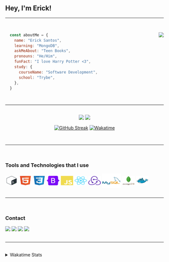 ## Hey, I'm Erick!

---
</br>
<div align="center">
  <img height="200px" align="right" style="margin-left:30px;" src="https://media.tumblr.com/tumblr_m4vjobYRbG1qj3ir1.gif" />
  <div align="left" style="display: inline_block" markdown="1">
    
```js
  const aboutMe = {
    name: "Erick Santos",
    learning: "MongoDB",
    askMeAbout: "Teen Books",
    pronouns: "He/Him",
    funFact: "I love Harry Potter <3",
    study: {
      courseName: "Software Development",
      school: "Trybe",
    },
  }
```
    
  </div>
</div>
</br>

---

</br>
<div align="center">
  <img height="180em" src="https://github-readme-stats.vercel.app/api?username=erick-ol&show_icons=true&theme=dracula&include_all_commits=true&count_private=true&icon_color=2FC18C&title_color=2FC18C&bg_color=1A1D21"/>
  <img height="180em" src="https://github-readme-stats.vercel.app/api/top-langs/?username=erick-ol&layout=compact&langs_count=7&theme=dracula&title_color=2FC18C&bg_color=1A1D21"/>
      
  [![GitHub Streak](https://github-readme-streak-stats.herokuapp.com/?user=erick-ol&theme=dark&fire=2FC18C&ring=2FC18C&background=1A1D21&currStreakLabel=2FC18C)](https://git.io/streak-stats)
  [![Wakatime](https://github-readme-stats.vercel.app/api/wakatime?username=erick_ol&layout=compact&theme=dracula&title_color=2FC18C&bg_color=1A1D21)](https://wakatime.com/@erick_ol)
      
</div>
</br>

---

</br>

### Tools and Technologies that I use

<div>
  <img align="center" alt="bash" height="30" width="40" src="https://raw.githubusercontent.com/devicons/devicon/master/icons/bash/bash-original.svg">
  <img align="center" alt="HTML" height="30" width="40" src="https://raw.githubusercontent.com/devicons/devicon/master/icons/html5/html5-original.svg">
  <img align="center" alt="CSS" height="30" width="40" src="https://raw.githubusercontent.com/devicons/devicon/master/icons/css3/css3-original.svg">
  <img align="center" alt="bootstrap" height="30" width="40" src="https://raw.githubusercontent.com/devicons/devicon/master/icons/bootstrap/bootstrap-original.svg">
  <img align="center" alt="Js" height="30" width="40" src="https://raw.githubusercontent.com/devicons/devicon/master/icons/javascript/javascript-plain.svg">
  <img align="center" alt="React" height="30" width="40" src="https://raw.githubusercontent.com/devicons/devicon/master/icons/react/react-original.svg">
  <img align="center" alt="redux" height="30" width="40" src="https://raw.githubusercontent.com/devicons/devicon/master/icons/redux/redux-original.svg">
  <img align="center" alt="mysql" height="45" width="60" src="https://raw.githubusercontent.com/devicons/devicon/master/icons/mysql/mysql-original-wordmark.svg">
  <img align="center" alt="mongodb" height="30" width="40" src="https://raw.githubusercontent.com/devicons/devicon/master/icons/mongodb/mongodb-original-wordmark.svg">
  <img align="center" alt="Docker" height="30" width="40" src="https://raw.githubusercontent.com/devicons/devicon/master/icons/docker/docker-original.svg">
</div>
</br>

---

</br>

### Contact

<div>
  <a href="https://www.linkedin.com/in/erickosantos/" target="_blank"><img src="https://img.shields.io/badge/-LinkedIn-%230077B5?style=for-the-badge&logo=linkedin&logoColor=white" target="_blank"></a> 
  <a href = "mailto:erickosantos.dev@gmail.com"><img src="https://img.shields.io/badge/-Gmail-%23333?style=for-the-badge&logo=gmail&logoColor=white" target="_blank"></a>
  <a href="https://instagram.com/rick.ods" target="_blank"><img src="https://img.shields.io/badge/-Instagram-%23E4405F?style=for-the-badge&logo=instagram&logoColor=white" target="_blank"></a>
 <a href="https://discord.com/users/692041528415223898" target="_blank"><img src="https://img.shields.io/badge/Discord-7289DA?style=for-the-badge&logo=discord&logoColor=white" target="_blank"></a> 
  
</div>
</br>

---

</br>

<details>
  <summary>Wakatime Stats</summary>
<br>
<!--START_SECTION:waka-->
![Profile Views](http://img.shields.io/badge/Profile%20Views-20-blue)

**🐱 My GitHub Data** 

> 🏆 801 Contributions in the Year 2021
 > 
> 📦 194.7 kB Used in GitHub's Storage 
 > 
> 💼 Opted to Hire
 > 
> 📜 34 Public Repositories 
 > 
> 🔑 3 Private Repositories  
 > 
**I'm an Early 🐤** 

```text
🌞 Morning    13 commits     ░░░░░░░░░░░░░░░░░░░░░░░░░   2.09% 
🌆 Daytime    343 commits    █████████████░░░░░░░░░░░░   55.23% 
🌃 Evening    257 commits    ██████████░░░░░░░░░░░░░░░   41.38% 
🌙 Night      8 commits      ░░░░░░░░░░░░░░░░░░░░░░░░░   1.29%

```
📅 **I'm Most Productive on Monday** 

```text
Monday       157 commits    ██████░░░░░░░░░░░░░░░░░░░   25.28% 
Tuesday      152 commits    ██████░░░░░░░░░░░░░░░░░░░   24.48% 
Wednesday    136 commits    █████░░░░░░░░░░░░░░░░░░░░   21.9% 
Thursday     72 commits     ███░░░░░░░░░░░░░░░░░░░░░░   11.59% 
Friday       41 commits     █░░░░░░░░░░░░░░░░░░░░░░░░   6.6% 
Saturday     26 commits     █░░░░░░░░░░░░░░░░░░░░░░░░   4.19% 
Sunday       37 commits     █░░░░░░░░░░░░░░░░░░░░░░░░   5.96%

```


📊 **This Week I Spent My Time On** 

```text
⌚︎ Time Zone: America/Sao_Paulo

💬 Programming Languages: 
JavaScript               40 mins             █████████████████████████   100.0%

🔥 Editors: 
VS Code                  40 mins             █████████████████████████   100.0%

🐱‍💻 Projects: 
sd-013-a-mongodb-commerce40 mins             █████████████████████████   100.0%

💻 Operating System: 
Linux                    40 mins             █████████████████████████   100.0%

```

**I Mostly Code in JavaScript** 

```text
JavaScript               24 repos            ████████████████░░░░░░░░░   66.67% 
PHP                      3 repos             ██░░░░░░░░░░░░░░░░░░░░░░░   8.33% 
HTML                     3 repos             ██░░░░░░░░░░░░░░░░░░░░░░░   8.33% 
CSS                      2 repos             █░░░░░░░░░░░░░░░░░░░░░░░░   5.56% 
TypeScript               2 repos             █░░░░░░░░░░░░░░░░░░░░░░░░   5.56%

```


**Timeline**

![Chart not found](https://raw.githubusercontent.com/erick-ol/erick-ol/main/charts/bar_graph.png) 


 Last Updated on 28/11/2021
<!--END_SECTION:waka--> 
</details>

